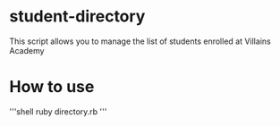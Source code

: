 # student-directory

This script allows you to manage the list of students enrolled at Villains Academy

# How to use

'''shell
ruby directory.rb
'''